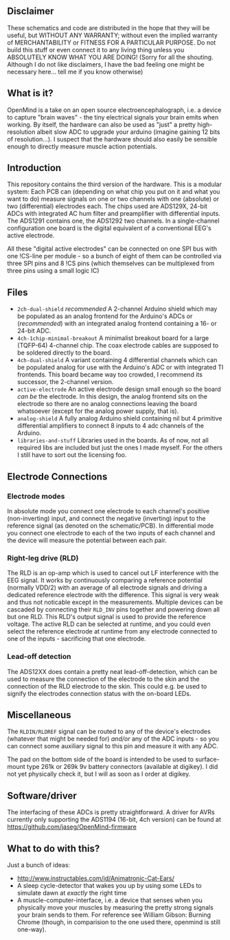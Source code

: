 Disclaimer
----------
These schematics and code are distributed in the hope that they will be useful, but WITHOUT ANY WARRANTY; without even
the implied warranty of MERCHANTABILITY or FITNESS FOR A PARTICULAR PURPOSE.
Do not build this stuff or even connect it to any living thing unless you ABSOLUTELY KNOW WHAT YOU ARE DOING!
(Sorry for all the shouting. Although I do not like disclaimers, I have the bad feeling one might be necessary here...
tell me if you know otherwise)

What is it?
-----------
OpenMind is a take on an open source electroencephalograph, i.e. a device to capture "brain waves" - the tiny electrical
signals your brain emits when working. By itself, the hardware can also be used as "just" a pretty high-resolution
albeit slow ADC to upgrade your arduino (imagine gaining 12 bits of resolution...). I suspect that the hardware should
also easily be sensible enough to directly measure muscle action potentials.

Introduction
------------
This repository contains the third version of the hardware. This is a modular system: Each PCB can (depending on what
chip you put on it and what you want to do) measure signals on one or two channels with one (absolute) or two
(differential) electrodes each. The chips used are ADS129X, 24-bit ADCs with integrated AC hum filter and preamplifier
with differential inputs. The ADS1291 contains one, the ADS1292 two channels.
In a single-channel configuration one board is the digital equivalent of a conventional EEG's active electrode.

All these "digital active electrodes" can be connected on one SPI bus with one !CS-line per module - so a bunch of eight
of them can be controlled via three SPI pins and 8 !CS pins (which themselves can be multiplexed from three pins using a
small logic IC)

Files
-----
 * `2ch-dual-shield` *recommended* A 2-channel Arduino shield which may be populated as an analog frontend for the Arduino's ADCs or (*recommended*) with an integrated analog frontend containing a 16- or 24-bit ADC.
 * `4ch-1chip-minimal-breakout` A minimalist breakout board for a large (TQFP-64) 4-channel chip. The coax electrode cables are supposed to be soldered directly to the board.
 * `4ch-dual-shield` A variant containing 4 differential channels which can be populated analog for use with the Arduino's ADC or with integrated TI frontends. This board became way too crowded, I recommend its successor, the 2-channel version.
 * `active-electrode` An active electrode design small enough so the board *can be* the electrode. In this design, the analog frontend sits on the electrode so there are no analog connections leaving the board whatsoever (except for the analog power supply, that is).
 * `analog-shield` A fully analog Arduino shield containing nil but 4 primitive differential amplifiers to connect 8 inputs to 4 adc channels of the Arduino.
 * `libraries-and-stuff` Libraries used in the boards. As of now, not all required libs are included but just the ones I made myself. For the others I still have to sort out the licensing foo.

Electrode Connections
---------------------
### Electrode modes
In absolute mode you connect one electrode to each channel's positive (non-inverting) input, and connect the negative
(inverting) input to the reference signal (as denoted on the schematic/PCB).
In differential mode you connect one electrode to each of the two inputs of each channel and the device will measure the
potential between each pair.

### Right-leg drive (RLD)
The RLD is an op-amp which is used to cancel out LF interference with the EEG signal. It works by continuously comparing
a reference potential (normally VDD/2) with an average of all electrode signals and driving a dedicated reference
electrode with the difference. This signal is very weak and thus not noticable except in the measurements.
Multiple devices can be cascaded by connecting their ``RLD_INV`` pins together and powering down all but one RLD. This
RLD's output signal is used to provide the reference voltage.
The active RLD can be selected at runtime, and you could even select the reference electrode at runtime from any
electrode connected to one of the inputs - sacrificing that one electrode.

### Lead-off detection
The ADS12XX does contain a pretty neat lead-off-detection, which can be used to measure the connection of the electrode
to the skin and the connection of the RLD electrode to the skin. This could e.g. be used to signify the electrodes
connection status with the on-board LEDs.

Miscellaneous
-------------
The ``RLDIN/RLDREF`` signal can be routed to any of the device's electrodes (whatever that might be needed for) *and/or*
any of the ADC inputs - so you can connect some auxiliary signal to this pin and measure it with any ADC.

The pad on the bottom side of the board is intended to be used to surface-mount type 261k or 269k 9v battery connectors
(available at digikey). I did not yet physically check it, but I will as soon as I order at digikey.

Software/driver
---------------
The interfacing of these ADCs is pretty straightforward. A driver for AVRs currently only supporting the ADS1194
(16-bit, 4ch version) can be found at https://github.com/jaseg/OpenMind-firmware

What to do with this?
---------------------
Just a bunch of ideas:

* http://www.instructables.com/id/Animatronic-Cat-Ears/
* A sleep cycle-detector that wakes you up by using some LEDs to simulate dawn at *exactly* the right time
* A muscle-computer-interface, i.e. a device that senses when you physically move your muscles by measuring the pretty
  strong signals your brain sends to them. For reference see William Gibson: Burning Chrome (though, in comparision to
  the one used there, openmind is still one-way).
